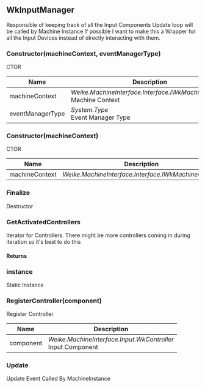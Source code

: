 
## WkInputManager

Responsible of keeping track of all the Input Components Update loop will be called by Machine Instance If possible I want to make this a Wrapper for all the Input Devices instead of directly interacting with them.

### Constructor(machineContext, eventManagerType)

CTOR

| Name | Description |
| ---- | ----------- |
| machineContext | *Weike.MachineInterface.Interface.IWkMachineContext*<br>Machine Context |
| eventManagerType | *System.Type*<br>Event Manager Type |

### Constructor(machineContext)

CTOR

| Name | Description |
| ---- | ----------- |
| machineContext | *Weike.MachineInterface.Interface.IWkMachineContext*<br> |

### Finalize

Destructor

### GetActivatedControllers

Iterator for Controllers. There might be more controllers coming in during iteration so it's best to do this

#### Returns



### instance

Static Instance

### RegisterController(component)

Register Controller

| Name | Description |
| ---- | ----------- |
| component | *Weike.MachineInterface.Input.WkController*<br>Input Component |

### Update

Update Event Called By MachineInstance

